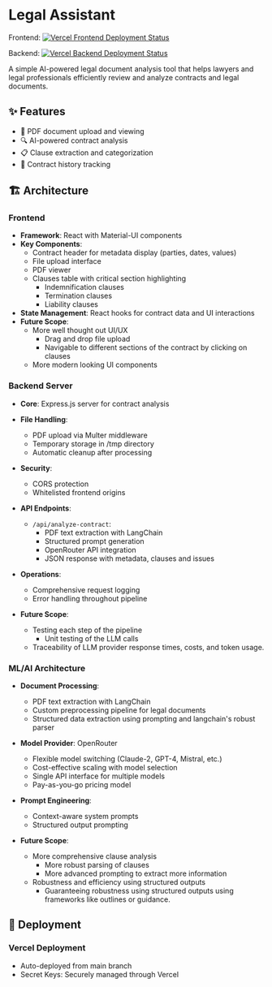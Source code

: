 # Legal Assistant

Frontend: [![Vercel Frontend Deployment Status](https://img.shields.io/github/deployments/sharanry/legal-assistant/Production?label=vercel&logo=vercel&logoColor=white)](https://legal-assistant-bay.vercel.app/)

Backend: [![Vercel Backend Deployment Status](https://img.shields.io/github/deployments/sharanry/legal-assistant/Production?label=vercel&logo=vercel&logoColor=white)](./)

A simple AI-powered legal document analysis tool that helps lawyers and legal professionals efficiently review and analyze contracts and legal documents.

## ✨ Features

- 📄 PDF document upload and viewing
- 🔍 AI-powered contract analysis
- 📋 Clause extraction and categorization
- 📝 Contract history tracking

## 🏗️ Architecture

### Frontend
- **Framework**: React with Material-UI components
- **Key Components**:
  - Contract header for metadata display (parties, dates, values)
  - File upload interface
  - PDF viewer
  - Clauses table with critical section highlighting
    - Indemnification clauses
    - Termination clauses 
    - Liability clauses
- **State Management**: React hooks for contract data and UI interactions
- **Future Scope**:
  - More well thought out UI/UX
    - Drag and drop file upload
    - Navigable to different sections of the contract by clicking on clauses
  - More modern looking UI components

### Backend Server
- **Core**: Express.js server for contract analysis
- **File Handling**:
  - PDF upload via Multer middleware
  - Temporary storage in /tmp directory
  - Automatic cleanup after processing
- **Security**:
  - CORS protection
  - Whitelisted frontend origins
- **API Endpoints**:
  - `/api/analyze-contract`:
    - PDF text extraction with LangChain
    - Structured prompt generation
    - OpenRouter API integration
    - JSON response with metadata, clauses and issues
- **Operations**:
  - Comprehensive request logging
  - Error handling throughout pipeline

- **Future Scope**:
  - Testing each step of the pipeline
    - Unit testing of the LLM calls
  - Traceability of LLM provider response times, costs, and token usage.

### ML/AI Architecture
- **Document Processing**: 
  - PDF text extraction with LangChain
  - Custom preprocessing pipeline for legal documents
  - Structured data extraction using prompting and langchain's robust parser

- **Model Provider**: OpenRouter
  - Flexible model switching (Claude-2, GPT-4, Mistral, etc.)
  - Cost-effective scaling with model selection
  - Single API interface for multiple models
  - Pay-as-you-go pricing model

- **Prompt Engineering**:
  - Context-aware system prompts
  - Structured output prompting

- **Future Scope**:
  - More comprehensive clause analysis
    - More robust parsing of clauses
    - More advanced prompting to extract more information
  - Robustness and efficiency using structured outputs
    - Guaranteeing robustness using structured outputs using frameworks like outlines or guidance.


## 🚀 Deployment

### Vercel Deployment
- Auto-deployed from main branch
- Secret Keys: Securely managed through Vercel
